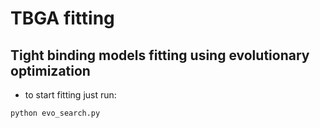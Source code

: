 # TBGA fitting

## Tight binding models fitting using evolutionary optimization

- to start fitting just run:
```
python evo_search.py
```
